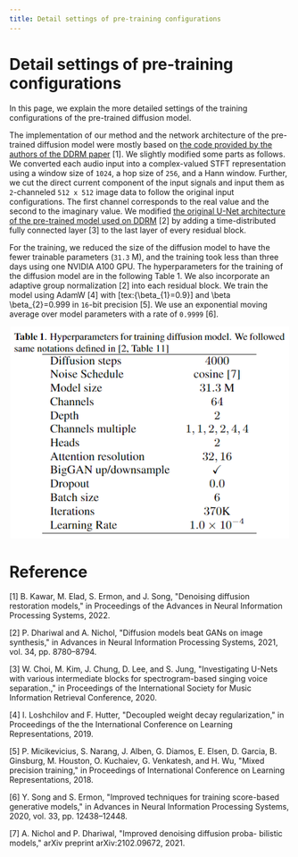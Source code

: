 ```yaml
---
title: Detail settings of pre-training configurations
---
```

# Detail settings of pre-training configurations
In this page, we explain the more detailed settings of the training configurations of the pre-trained diffusion model. 

The implementation of our method and the network architecture of the pre-trained diffusion model were mostly based on [the code provided by the authors of the DDRM paper](https://github.com/bahjat-kawar/ddrm) [1].
We slightly modified some parts as follows. 
We converted each audio input into a complex-valued STFT representation using a window size of `1024`, a hop size of `256`, and a Hann window.
Further, we cut the direct current component of the input signals and input them as `2`-channeled `512 x 512` image data to follow the original input configurations. The first channel corresponds to the real value and the second to the imaginary value.
We modified [the original U-Net architecture of the pre-trained model used on DDRM](https://github.com/openai/guided-diffusion) [2] by adding a time-distributed fully connected layer [3] to the last layer of every residual block.

For the training, we reduced the size of the diffusion model to have the fewer trainable parameters (`31.3` M), and the training took less than three days using one NVIDIA A100 GPU.
The hyperparameters for the training of the diffusion model are in the following Table 1.
We also incorporate an adaptive group normalization [2] into each residual block.
We train the model using AdamW [4] with [tex:{\beta_{1}=0.9}] and \beta \beta_{2}=0.999 in `16`-bit precision [5]. We use an exponential moving average over model parameters with a rate of `0.9999` [6].

<p align="center">
    <img width="500" src="./images/demo_table_pre.png" alt="Material Bread logo">
</p>

# Reference
[1] B. Kawar, M. Elad, S. Ermon, and J. Song, "Denoising diffusion restoration models," in Proceedings of the Advances in Neural Information Processing Systems, 2022.

[2] P. Dhariwal and A. Nichol, "Diffusion models beat GANs on image synthesis," in Advances in Neural Information Processing Systems, 2021, vol. 34, pp. 8780–8794.

[3] W. Choi, M. Kim, J. Chung, D. Lee, and S. Jung, "Investigating U-Nets with various intermediate blocks for spectrogram-based singing voice separation.," in Proceedings of the International Society for Music Information Retrieval Conference, 2020.

[4] I. Loshchilov and F. Hutter, "Decoupled weight decay regularization," in Proceedings of the the International Conference on Learning Representations, 2019.

[5] P. Micikevicius, S. Narang, J. Alben, G. Diamos, E. Elsen, D. Garcia, B. Ginsburg, M. Houston, O. Kuchaiev, G. Venkatesh, and H. Wu, "Mixed precision training," in Proceedings of International Conference on Learning Representations, 2018.

[6] Y. Song and S. Ermon, "Improved techniques for training score-based generative models," in Advances in Neural Information Processing Systems, 2020, vol. 33, pp. 12438–12448.

[7] A. Nichol and P. Dhariwal, "Improved denoising diffusion proba-
bilistic models," arXiv preprint arXiv:2102.09672, 2021.